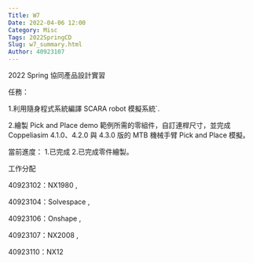 ```yaml
---
Title: W7
Date: 2022-04-06 12:00
Category: Misc
Tags: 2022SpringCD
Slug: w7_summary.html
Author: 40923107
---
```


2022 Spring 協同產品設計實習


<!-- PELICAN_END_SUMMARY -->

任務：

1.利用隨身程式系統編譯 SCARA robot 模擬系統`. 

2.繪製 Pick and Place demo 範例所需的零組件，自訂連桿尺寸，並完成 Coppeliasim 4.1.0、4.2.0 與 4.3.0 版的 MTB 機械手臂 Pick and Place 模擬。

當前進度：
1.已完成
2.已完成零件繪製。

工作分配

40923102：NX1980 ,

40923104：Solvespace , 

40923106：Onshape , 

40923107：NX2008 , 

40923110：NX12


